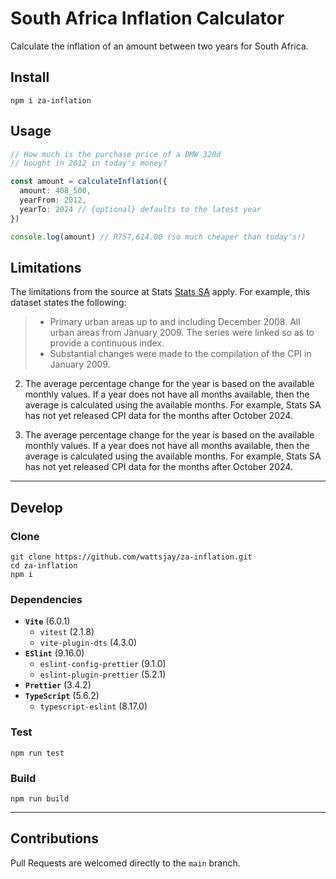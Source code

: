# South Africa Inflation Calculator

Calculate the inflation of an amount between two years for South Africa.

## Install

```shell
npm i za-inflation
```

## Usage

```ts
// How much is the purchase price of a BMW 320d
// bought in 2012 in today's money?

const amount = calculateInflation({
  amount: 408_500,
  yearFrom: 2012,
  yearTo: 2024 // {optional} defaults to the latest year
})

console.log(amount) // R757,614.00 (so much cheaper than today's!)
```

## Limitations

The limitations from the source at Stats [Stats SA](https://www.statssa.gov.za/publications/P0141/CPIHistory.pdf) apply. For example, this dataset states the following:

> - Primary urban areas up to and including December 2008. All urban areas from January 2009. The series were linked so as to
>   provide a continuous index.
> - Substantial changes were made to the compilation of the CPI in January 2009.

2. The average percentage change for the year is based on the available monthly values. If a year does not have all months available, then the average is calculated using the available months. For example, Stats SA has not yet released CPI data for the months after October 2024.

3. The average percentage change for the year is based on the available monthly values. If a year does not have all months available, then the average is calculated using the available months. For example, Stats SA has not yet released CPI data for the months after October 2024.

---

## Develop

### Clone

```shell
git clone https://github.com/wattsjay/za-inflation.git
cd za-inflation
npm i
```

### Dependencies

- **`Vite`** (6.0.1)
  - `vitest` (2.1.8)
  - `vite-plugin-dts` (4.3.0)
- **`ESlint`** (9.16.0)
  - `eslint-config-prettier` (9.1.0)
  - `eslint-plugin-prettier` (5.2.1)
- **`Prettier`** (3.4.2)
- **`TypeScript`** (5.6.2)
  - `typescript-eslint` (8.17.0)

### Test

```shell
npm run test
```

### Build

```shell
npm run build
```

---

## Contributions

Pull Requests are welcomed directly to the `main` branch.

